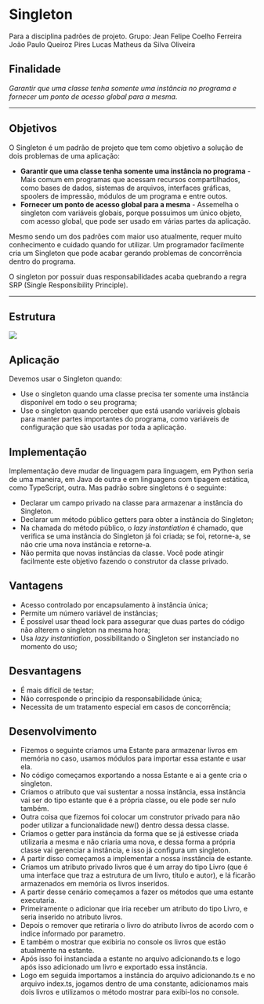 # Singleton
Para a disciplina padrões de projeto. 
Grupo: Jean Felipe Coelho Ferreira
João Paulo Queiroz Pires
Lucas Matheus da Silva Oliveira

## Finalidade

_Garantir que uma classe tenha somente uma instância no programa e fornecer um ponto de acesso global para a mesma._

---

## Objetivos

O Singleton é um padrão de projeto que tem como objetivo a solução de dois problemas de uma aplicação:

- **Garantir que uma classe tenha somente uma instância no programa** - Mais comum em programas que acessam recursos compartilhados, como bases de dados, sistemas de arquivos, interfaces gráficas, spoolers de impressão, módulos de um programa e entre outos.
- **Fornecer um ponto de acesso global para a mesma** - Assemelha o singleton com variáveis globais, porque possuimos um único objeto, com acesso global, que pode ser usado em várias partes da aplicação.

Mesmo sendo um dos padrões com maior uso atualmente, requer muito conhecimento e cuidado quando for utilizar. Um programador facilmente cria um Singleton que pode acabar gerando problemas de concorrência dentro do programa.

O singleton por possuir duas responsabilidades acaba quebrando a regra SRP (Single Responsibility Principle).

---

## Estrutura

<img src="../imagens/Singleton.jpeg">

## Aplicação

Devemos usar o Singleton quando:

- Use o singleton quando uma classe precisa ter somente uma instância disponível em todo o seu programa;
- Use o singleton quando perceber que está usando variáveis globais para manter partes importantes do programa, como variáveis de configuração que são usadas por toda a aplicação.

## Implementação

Implementação deve mudar de linguagem para linguagem, em Python seria de uma maneira, em Java de outra e em linguagens com tipagem estática, como TypeScript, outra. Mas padrão sobre singletons é o seguinte:

- Declarar um campo privado na classe para armazenar a instância do Singleton.
- Declarar um método público getters para obter a instância do Singleton;
- Na chamada do método público, o _lazy instantiation_ é chamado, que verifica se uma instância do Singleton já foi criada; se foi, retorne-a, se não crie uma nova instância e retorne-a.
- Não permita que novas instâncias da classe. Você pode atingir facilmente este objetivo fazendo o construtor da classe privado.

## Vantagens

- Acesso controlado por encapsulamento à instância única;
- Permite um número variável de instâncias;
- É possível usar thead lock para assegurar que duas partes do código não alterem o singleton na mesma hora;
- Usa _lazy instantiation_, possibilitando o Singleton ser instanciado no momento do uso;

## Desvantagens

- É mais difícil de testar;
- Não corresponde o princípio da responsabilidade única;
- Necessita de um tratamento especial em casos de concorrência;

## Desenvolvimento

- Fizemos o seguinte criamos uma Estante para armazenar livros em memória no caso, usamos módulos para importar essa estante e usar ela.
- No código começamos exportando a nossa Estante e ai a gente cria o singleton.
- Criamos o atributo que vai sustentar a nossa instância, essa instância vai ser do tipo estante que é a própria classe, ou ele pode ser nulo também.
- Outra coisa que fizemos foi colocar um construtor privado para não poder utilizar a funcionalidade new() dentro dessa dessa classe.
- Criamos o getter para instância da forma que se já estivesse criada utilizaria a mesma e não criaria uma nova, e dessa forma a própria classe vai gerenciar a instância, e isso já configura um singleton.
- A partir disso começamos a implementar a nossa insstância de estante.
- Criamos um atributo privado livros que é um array do tipo Livro (que é uma interface que traz a estrutura de um livro, título e autor), e lá ficarão armazenados em memória os livros inseridos.
- A partir desse cenário começamos a fazer os métodos que uma estante executaria.
- Primeiramente o adicionar que iria receber um atributo do tipo Livro, e seria inserido no atributo livros.
- Depois o remover que retiraria o livro do atributo livros de acordo com o indice informado por parametro.
- E também o mostrar que exibiria no console os livros que estão atualmente na estante.
- Após isso foi instanciada a estante no arquivo adicionando.ts e logo após isso adicionado um livro e exportado essa instância.
- Logo em seguida importamos a instância do arquivo adicionando.ts e no arquivo index.ts, jogamos dentro de uma constante, adicionamos mais dois livros e utilizamos o método mostrar para exibi-los no console.
